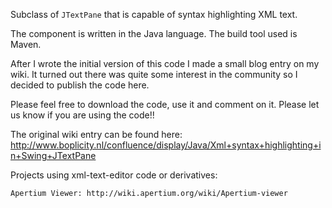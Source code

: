 Subclass of `JTextPane` that is capable of syntax highlighting XML text.

The component is written in the Java language. The build tool used is Maven. 

After I wrote the initial version of this code I made a small blog entry on my wiki. It turned out there was quite some interest in the community so I decided to publish the code here.

Please feel free to download the code, use it and comment on it. Please let us know if you are using the code!!

The original wiki entry can be found here: http://www.boplicity.nl/confluence/display/Java/Xml+syntax+highlighting+in+Swing+JTextPane

Projects using xml-text-editor code or derivatives:

    Apertium Viewer: http://wiki.apertium.org/wiki/Apertium-viewer 
